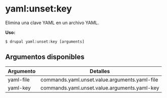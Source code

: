 # yaml:unset:key
Elimina una clave YAML en un archivo YAML.

**Uso:**
```
$ drupal yaml:unset:key [arguments]
```

## Argumentos disponibles
Argumento | Detalles
---------|-------------
yaml-file | commands.yaml.unset.value.arguments.yaml-file
yaml-key | commands.yaml.unset.value.arguments.yaml-key
